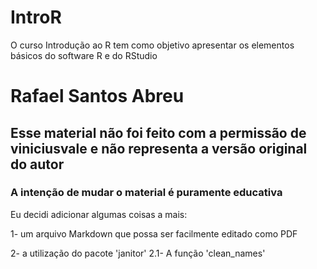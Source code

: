 # IntroR
O curso Introdução ao R tem como objetivo apresentar os elementos básicos do software R e do RStudio

# Rafael Santos Abreu
## Esse material não foi feito com a permissão de viniciusvale e não representa a versão original do autor
### A intenção de mudar o material é puramente educativa

Eu decidi adicionar algumas coisas a mais:

1- um arquivo Markdown que possa ser facilmente editado como PDF

2- a utilização do pacote 'janitor'
2.1- A função 'clean_names'
